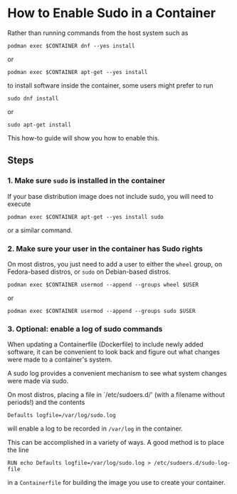 How to Enable Sudo in a Container
=================================

Rather than running commands from the host system such as
```
podman exec $CONTAINER dnf --yes install
```
or
```
podman exec $CONTAINER apt-get --yes install
```
to install software inside the container, some users might prefer to run
```
sudo dnf install
```
or
```
sudo apt-get install
```

This how-to guide will show you how to enable this.


Steps
-----

### 1. Make sure `sudo` is installed in the container

If your base distribution image does not include sudo, you will need to execute
```
podman exec $CONTAINER apt-get --yes install sudo
```
or a similar command.


### 2. Make sure your user in the container has Sudo rights

On most distros, you just need to add a user to either the `wheel` group, on Fedora-based distros,
or `sudo` on Debian-based distros.

```
podman exec $CONTAINER usermod --append --groups wheel $USER
```
or
```
podman exec $CONTAINER usermod --append --groups sudo $USER
```

### 3. Optional: enable a log of sudo commands

When updating a Containerfile (Dockerfile) to include newly added software, it can be
convenient to look back and figure out what changes were made to a container's system.

A sudo log provides a convenient mechanism to see what system changes were made via
sudo.

On most distros, placing a file in `/etc/sudoers.d/' (with a filename
without periods!) and the contents
```
Defaults logfile=/var/log/sudo.log
```
will enable a log to be recorded in `/var/log` in the container.

This can be accomplished in a variety of ways. A good method is to place the line
```
RUN echo Defaults logfile=/var/log/sudo.log > /etc/sudoers.d/sudo-log-file
```
in a `Containerfile` for building the image you use to create your container.
